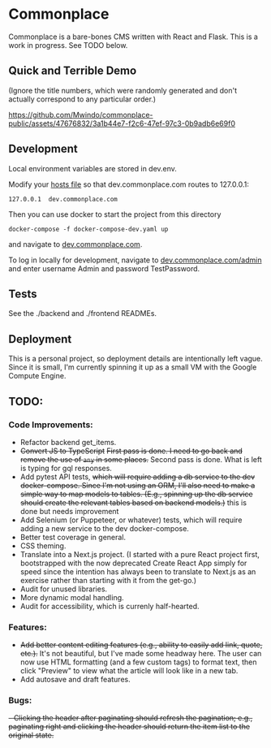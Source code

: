 # Commonplace

Commonplace is a bare-bones CMS written with React and Flask. This is a work in progress. See TODO below.

## Quick and Terrible Demo

(Ignore the title numbers, which were randomly generated and don't actually correspond to any particular order.)

https://github.com/Mwindo/commonplace-public/assets/47676832/3a1b44e7-f2c6-47ef-97c3-0b9adb6e69f0

## Development

Local environment variables are stored in dev.env.

Modify your [hosts file](https://en.wikipedia.org/wiki/Hosts_(file)) so that dev.commonplace.com routes to 127.0.0.1:

```
127.0.0.1  dev.commonplace.com
```

Then you can use docker to start the project from this directory

```
docker-compose -f docker-compose-dev.yaml up
```

and navigate to [dev.commonplace.com](http://dev.commonplace.com).

To log in locally for development, navigate to [dev.commonplace.com/admin](http://dev.commonplace.com/admin) and enter username Admin and password TestPassword. 

## Tests

See the ./backend and ./frontend READMEs.

## Deployment

This is a personal project, so deployment details are intentionally left vague. Since it is small, I'm currently spinning it up as a small VM with the Google Compute Engine.

## TODO:

### Code Improvements:

- Refactor backend get_items.
- ~~Convert JS to TypeScript~~ ~~First pass is done. I need to go back and remove the use of `any` in some places.~~ Second pass is done. What is left is typing for gql responses.
- Add pytest API tests, ~~which will require adding a db service to the dev docker-compose. Since I'm not using an ORM, I'll also need to make a simple way to map models to tables. (E.g., spinning up the db service should create the relevant tables based on backend models.)~~ this is done but needs improvement
- Add Selenium (or Puppeteer, or whatever) tests, which will require adding a new service to the dev docker-compose.
- Better test coverage in general.
- CSS theming.
- Translate into a Next.js project. (I started with a pure React project first, bootstrapped with the now deprecated Create React App simply for speed since the intention has always been to translate to Next.js as an exercise rather than starting with it from the get-go.)
- Audit for unused libraries.
- More dynamic modal handling.
- Audit for accessibility, which is currenly half-hearted.

### Features:

- ~~Add better content editing features (e.g., ability to easily add link, quote, etc.).~~ It's not beautiful, but I've made some headway here. The user can now use HTML formatting (and a few custom tags) to format text, then click "Preview" to view what the article will look like in a new tab.
- Add autosave and draft features.

### Bugs:

~~- Clicking the header after paginating should refresh the pagination; e.g., paginating right and clicking the header should return the item list to the original state.~~


